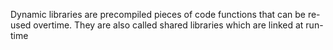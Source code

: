 Dynamic libraries are precompiled pieces of code functions that can be re-used overtime. They are also called shared libraries which are linked at run-time
